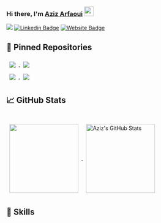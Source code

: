 ### Hi there, I'm <a href="https://azizarfaoui.netlify.app/" target="_blank">Aziz Arfaoui</a> <img src="https://media.giphy.com/media/hvRJCLFzcasrR4ia7z/giphy.gif" width="25px">

<!--
**arfaoui-aziz/arfaoui-aziz** is a ✨ _special_ ✨ repository because its `README.md` (this file) appears on your GitHub profile.

Here are some ideas to get you started:

- 🔭 I’m currently working on ...
- 🌱 I’m currently learning ...
- 👯 I’m looking to collaborate on ...
- 🤔 I’m looking for help with ...
- 💬 Ask me about ...
- 📫 How to reach me: ...
- 😄 Pronouns: ...
- ⚡ Fun fact: ...
-->

![](https://visitor-badge.glitch.me/badge?page_id=arfaoui_aziz.arfaoui_aziz)
[![Linkedin Badge](https://img.shields.io/badge/-LinkedIn-0e76a8?style=flat-square&logo=Linkedin&logoColor=white)](https://azizarfaoui.netlify.app/)
[![Website Badge](https://img.shields.io/badge/Website-3b5998?style=flat-square&logo=google-chrome&logoColor=white)](https://azizarfaoui.netlify.app/)

## 📌 Pinned Repositories


<a href="https://github.com/arfaoui-aziz/SparKom/tree/MohamedAzizArfaoui">
  <img align="center" style="margin:0.5rem" src="https://github-readme-stats.vercel.app/api/pin/?username=arfaoui-aziz&repo=SparKom&title_color=ffffff&text_color=c9cacc&icon_color=4AB197&bg_color=1A2B34" />
</a>



<a href="https://github.com/arfaoui-aziz/SparkooL">
  <img align="center" style="margin:0.5rem" src="https://github-readme-stats.vercel.app/api/pin/?username=arfaoui-aziz&repo=SparkooL&title_color=ffffff&text_color=c9cacc&icon_color=4AB197&bg_color=1A2B34" />
</a>

<br>

<a href="https://github.com/arfaoui-aziz/SparkooLJava">
  <img align="center" style="margin:0.5rem" src="https://github-readme-stats.vercel.app/api/pin/?username=arfaoui-aziz&repo=SparkooLJava&title_color=ffffff&text_color=c9cacc&icon_color=4AB197&bg_color=1A2B34" />
</a>

<a href="https://github.com/arfaoui-aziz/internshipFinder">
  <img align="center" style="margin:0.5rem" src="https://github-readme-stats.vercel.app/api/pin/?username=arfaoui-aziz&repo=internshipFinder&title_color=ffffff&text_color=c9cacc&icon_color=4AB197&bg_color=1A2B34" />
</a>



## &#x1f4c8; GitHub Stats
<br>

<a href="https://github.com/arfaoui-aziz">
  <img height="180em" align="center" style="margin:0.5rem" src="https://github-readme-stats.vercel.app/api/top-langs/?username=arfaoui-aziz&hide=html,css&title_color=ffffff&text_color=c9cacc&icon_color=4AB197&bg_color=1A2B34" />
</a>

<a href="https://github.com/arfaoui-aziz">
  <img height="180em" align="center" style="margin:0.5rem" src="https://github-readme-stats.vercel.app/api?username=arfaoui-aziz&show_icons=true&line_height=27&count_private=true&title_color=ffffff&text_color=c9cacc&icon_color=4AB097&bg_color=1A2B34" alt="Aziz's GitHub Stats" />
</a>

## 💼 Skills
